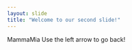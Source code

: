 ```yaml
---
layout: slide
title: "Welcome to our second slide!"
---
```

MammaMia
Use the left arrow to go back!
